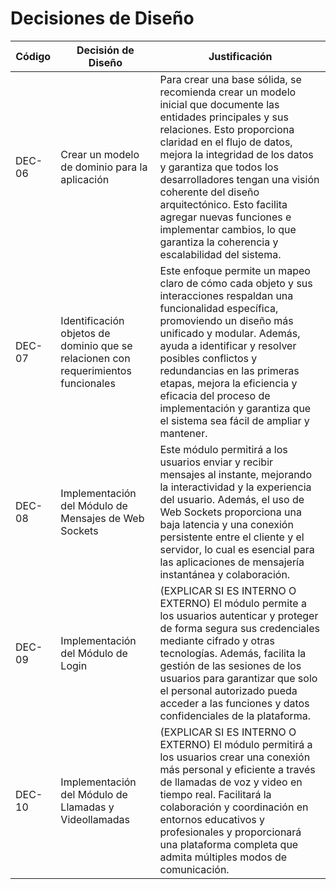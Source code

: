 # Decisiones de Diseño

| Código | Decisión de Diseño                                                                 | Justificación                                                                                                                                                                                                                                                                                                                                                                                                                            |
| ------ | ---------------------------------------------------------------------------------- | ---------------------------------------------------------------------------------------------------------------------------------------------------------------------------------------------------------------------------------------------------------------------------------------------------------------------------------------------------------------------------------------------------------------------------------------- |
| DEC-06 | Crear un modelo de dominio para la aplicación                                      | Para crear una base sólida, se recomienda crear un modelo inicial que documente las entidades principales y sus relaciones. Esto proporciona claridad en el flujo de datos, mejora la integridad de los datos y garantiza que todos los desarrolladores tengan una visión coherente del diseño arquitectónico. Esto facilita agregar nuevas funciones e implementar cambios, lo que garantiza la coherencia y escalabilidad del sistema. |
| DEC-07 | Identificación objetos de dominio que se relacionen con requerimientos funcionales | Este enfoque permite un mapeo claro de cómo cada objeto y sus interacciones respaldan una funcionalidad específica, promoviendo un diseño más unificado y modular. Además, ayuda a identificar y resolver posibles conflictos y redundancias en las primeras etapas, mejora la eficiencia y eficacia del proceso de implementación y garantiza que el sistema sea fácil de ampliar y mantener.                                           |
| DEC-08 | Implementación del Módulo de Mensajes de Web Sockets                               | Este módulo permitirá a los usuarios enviar y recibir mensajes al instante, mejorando la interactividad y la experiencia del usuario. Además, el uso de Web Sockets proporciona una baja latencia y una conexión persistente entre el cliente y el servidor, lo cual es esencial para las aplicaciones de mensajería instantánea y colaboración.                                                                                         |
| DEC-09 | Implementación del Módulo de Login                                                 | (EXPLICAR SI ES INTERNO O EXTERNO) El módulo permite a los usuarios autenticar y proteger de forma segura sus credenciales mediante cifrado y otras tecnologías. Además, facilita la gestión de las sesiones de los usuarios para garantizar que solo el personal autorizado pueda acceder a las funciones y datos confidenciales de la plataforma.                                                                                                                         |
| DEC-10 | Implementación del Módulo de Llamadas y Videollamadas                              | (EXPLICAR SI ES INTERNO O EXTERNO) El módulo permitirá a los usuarios crear una conexión más personal y eficiente a través de llamadas de voz y video en tiempo real. Facilitará la colaboración y coordinación en entornos educativos y profesionales y proporcionará una plataforma completa que admita múltiples modos de comunicación.                                                                                                                                  |
